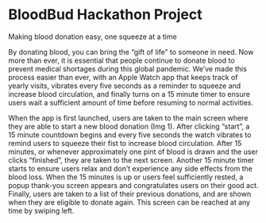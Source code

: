 # BloodBud Hackathon Project
Making blood donation easy, one squeeze at a time

By donating blood, you can bring the “gift of life” to someone in need. Now more than ever, it is essential that people continue to donate blood to prevent medical shortages during this global pandemic. We’ve made this process easier than ever, with an Apple Watch app that keeps track of yearly visits, vibrates every five seconds as a reminder to squeeze and increase blood circulation, and finally turns on a 15 minute timer to ensure users wait a sufficient amount of time before resuming to normal activities. 

When the app is first launched, users are taken to the main screen where they are able to start a new blood donation (Img 1). After clicking “start”, a 15 minute countdown begins and every five seconds the watch vibrates to remind users to squeeze their fist to increase blood circulation. After 15 minutes, or whenever approximately one pint of blood is drawn and the user clicks “finished”, they are taken to the next screen. Another 15 minute timer starts to ensure users relax and don’t experience any side effects from the blood loss. When the 15 minutes is up or users feel sufficiently rested, a popup thank-you screen appears and congratulates users on their good act. Finally, users are taken to a list of their previous donations, and are shown when they are eligible to donate again. This screen can be reached at any time by swiping left.
